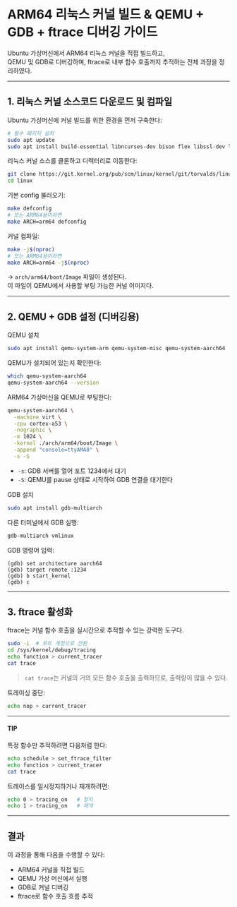# ARM64 리눅스 커널 빌드 & QEMU + GDB + ftrace 디버깅 가이드

Ubuntu 가상머신에서 ARM64 리눅스 커널을 직접 빌드하고,  
QEMU 및 GDB로 디버깅하며, ftrace로 내부 함수 호출까지 추적하는 전체 과정을 정리하였다.

---

## 1. 리눅스 커널 소스코드 다운로드 및 컴파일

Ubuntu 가상머신에 커널 빌드를 위한 환경을 먼저 구축한다:

```bash
# 필수 패키지 설치
sudo apt update
sudo apt install build-essential libncurses-dev bison flex libssl-dev libelf-dev bc -y
```

리눅스 커널 소스를 클론하고 디렉터리로 이동한다:

```bash
git clone https://git.kernel.org/pub/scm/linux/kernel/git/torvalds/linux.git
cd linux
```

기본 config 불러오기:

```bash
make defconfig
# 또는 ARM64용이라면
make ARCH=arm64 defconfig
```

커널 컴파일:

```bash
make -j$(nproc)
# 또는 ARM64용이라면
make ARCH=arm64 -j$(nproc)
```

→ `arch/arm64/boot/Image` 파일이 생성된다.  
이 파일이 QEMU에서 사용할 부팅 가능한 커널 이미지다.

---

## 2. QEMU + GDB 설정 (디버깅용)

QEMU 설치
```bash
sudo apt install qemu-system-arm qemu-system-misc qemu-system-aarch64
```

QEMU가 설치되어 있는지 확인한다:

```bash
which qemu-system-aarch64
qemu-system-aarch64 --version
```

ARM64 가상머신을 QEMU로 부팅한다:

```bash
qemu-system-aarch64 \
  -machine virt \
  -cpu cortex-a53 \
  -nographic \
  -m 1024 \
  -kernel ./arch/arm64/boot/Image \
  -append "console=ttyAMA0" \
  -s -S
```

- `-s`: GDB 서버를 열어 포트 1234에서 대기  
- `-S`: QEMU를 pause 상태로 시작하여 GDB 연결을 대기한다

GDB 설치
```bash
sudo apt install gdb-multiarch
```

다른 터미널에서 GDB 실행:

```bash
gdb-multiarch vmlinux
```

GDB 명령어 입력:

```
(gdb) set architecture aarch64
(gdb) target remote :1234
(gdb) b start_kernel
(gdb) c
```

---

## 3. ftrace 활성화

ftrace는 커널 함수 호출을 실시간으로 추적할 수 있는 강력한 도구다.

```bash
sudo -i  # 루트 계정으로 전환
cd /sys/kernel/debug/tracing
echo function > current_tracer
cat trace
```

> `cat trace`는 커널의 거의 모든 함수 호출을 출력하므로, 출력량이 많을 수 있다.

트레이싱 중단:

```bash
echo nop > current_tracer
```

---

#### TIP

특정 함수만 추적하려면 다음처럼 한다:

```bash
echo schedule > set_ftrace_filter
echo function > current_tracer
cat trace
```

트레이스를 일시정지하거나 재개하려면:

```bash
echo 0 > tracing_on   # 정지
echo 1 > tracing_on   # 재개
```

---

## 결과

이 과정을 통해 다음을 수행할 수 있다:

- ARM64 커널을 직접 빌드
- QEMU 가상 머신에서 실행
- GDB로 커널 디버깅
- ftrace로 함수 호출 흐름 추적
